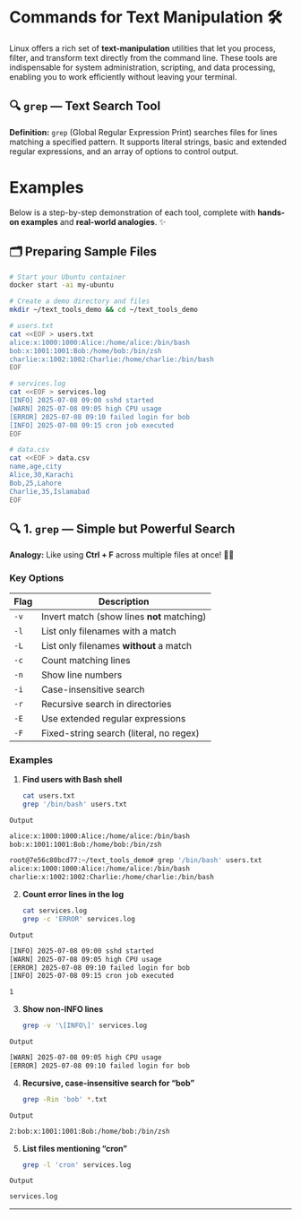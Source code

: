 #  **Commands for Text Manipulation** 🛠️

Linux offers a rich set of **text-manipulation** utilities that let you process, filter, and transform text directly from the command line. These tools are indispensable for system administration, scripting, and data processing, enabling you to work efficiently without leaving your terminal.


## 🔍 `grep` — Text Search Tool

**Definition:**
`grep` (Global Regular Expression Print) searches files for lines matching a specified pattern. It supports literal strings, basic and extended regular expressions, and an array of options to control output.


# Examples

Below is a step-by-step demonstration of each tool, complete with **hands-on examples** and **real-world analogies**. ✨

## 🗂️ Preparing Sample Files

```bash
# Start your Ubuntu container
docker start -ai my-ubuntu

# Create a demo directory and files
mkdir ~/text_tools_demo && cd ~/text_tools_demo

# users.txt
cat <<EOF > users.txt
alice:x:1000:1000:Alice:/home/alice:/bin/bash
bob:x:1001:1001:Bob:/home/bob:/bin/zsh
charlie:x:1002:1002:Charlie:/home/charlie:/bin/bash
EOF

# services.log
cat <<EOF > services.log
[INFO] 2025-07-08 09:00 sshd started
[WARN] 2025-07-08 09:05 high CPU usage
[ERROR] 2025-07-08 09:10 failed login for bob
[INFO] 2025-07-08 09:15 cron job executed
EOF

# data.csv
cat <<EOF > data.csv
name,age,city
Alice,30,Karachi
Bob,25,Lahore
Charlie,35,Islamabad
EOF
```

## 🔍 1. `grep` — Simple but Powerful Search

**Analogy:** Like using **Ctrl + F** across multiple files at once! 📄🔎

### Key Options

| Flag | Description                                |
| ---- | ------------------------------------------ |
| `-v` | Invert match (show lines **not** matching) |
| `-l` | List only filenames with a match           |
| `-L` | List only filenames **without** a match    |
| `-c` | Count matching lines                       |
| `-n` | Show line numbers                          |
| `-i` | Case-insensitive search                    |
| `-r` | Recursive search in directories            |
| `-E` | Use extended regular expressions           |
| `-F` | Fixed-string search (literal, no regex)    |

### Examples

1. **Find users with Bash shell**

   ```bash
   cat users.txt
   grep '/bin/bash' users.txt
   ```

`Output`
```bash
alice:x:1000:1000:Alice:/home/alice:/bin/bash
bob:x:1001:1001:Bob:/home/bob:/bin/zsh

root@7e56c80bcd77:~/text_tools_demo# grep '/bin/bash' users.txt
alice:x:1000:1000:Alice:/home/alice:/bin/bash
charlie:x:1002:1002:Charlie:/home/charlie:/bin/bash
```


2. **Count error lines in the log**

   ```bash
   cat services.log 
   grep -c 'ERROR' services.log
   ```

`Output`
```bash
[INFO] 2025-07-08 09:00 sshd started
[WARN] 2025-07-08 09:05 high CPU usage       
[ERROR] 2025-07-08 09:10 failed login for bob
[INFO] 2025-07-08 09:15 cron job executed 

1
```

3. **Show non-INFO lines**

   ```bash
   grep -v '\[INFO\]' services.log
   ```

`Output`
```bash
[WARN] 2025-07-08 09:05 high CPU usage
[ERROR] 2025-07-08 09:10 failed login for bob
```

4. **Recursive, case-insensitive search for “bob”**

   ```bash
   grep -Rin 'bob' *.txt
   ```

`Output`
```bash
2:bob:x:1001:1001:Bob:/home/bob:/bin/zsh
```

5. **List files mentioning “cron”**

   ```bash
   grep -l 'cron' services.log
   ```

`Output`
```bash
services.log
```

---
